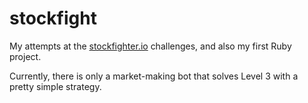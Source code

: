 # stockfight
My attempts at the [stockfighter.io](http://stockfighter.io) challenges, and also my first Ruby project.

Currently, there is only a market-making bot that solves Level 3 with a pretty simple strategy.
